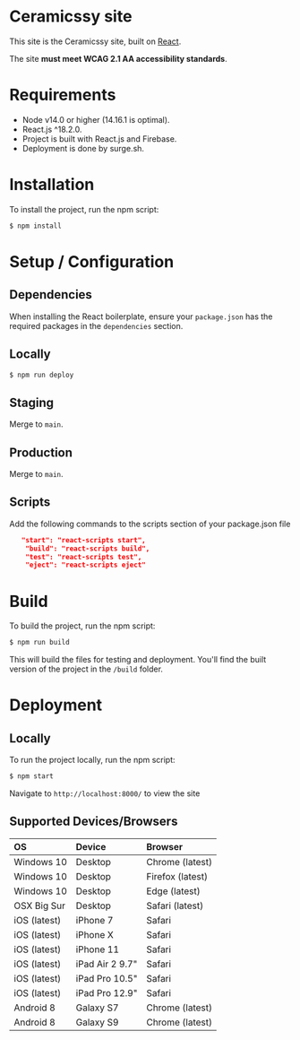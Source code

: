 # Ceramicssy site

This site is the Ceramicssy site, built on [React](https://reactjs.org/).

The site **must meet WCAG 2.1 AA accessibility standards**.

# Requirements

- Node v14.0 or higher (14.16.1 is optimal).
- React.js ^18.2.0.
- Project is built with React.js and Firebase.
- Deployment is done by surge.sh.

# Installation

To install the project, run the npm script:

```bash
$ npm install
```

# Setup / Configuration

## Dependencies

When installing the React boilerplate, ensure your `package.json` has the required packages in the `dependencies` section.

## Locally

```bash
$ npm run deploy
```

## Staging

Merge to `main`.

## Production

Merge to `main`.

## Scripts

Add the following commands to the scripts section of your package.json file

```json
   "start": "react-scripts start",
    "build": "react-scripts build",
    "test": "react-scripts test",
    "eject": "react-scripts eject"
```

# Build

To build the project, run the npm script:

```bash
$ npm run build
```

This will build the files for testing and deployment. You'll find the built version of the project in the `/build` folder.

# Deployment

## Locally

To run the project locally, run the npm script:

```bash
$ npm start
```

Navigate to `http://localhost:8000/` to view the site

## Supported Devices/Browsers

| OS           | Device          | Browser          |
| :----------- | :-------------- | :--------------- |
| Windows 10   | Desktop         | Chrome (latest)  |
| Windows 10   | Desktop         | Firefox (latest) |
| Windows 10   | Desktop         | Edge (latest)    |
| OSX Big Sur  | Desktop         | Safari (latest)  |
| iOS (latest) | iPhone 7        | Safari           |
| iOS (latest) | iPhone X        | Safari           |
| iOS (latest) | iPhone 11       | Safari           |
| iOS (latest) | iPad Air 2 9.7" | Safari           |
| iOS (latest) | iPad Pro 10.5"  | Safari           |
| iOS (latest) | iPad Pro 12.9"  | Safari           |
| Android 8    | Galaxy S7       | Chrome (latest)  |
| Android 8    | Galaxy S9       | Chrome (latest)  |
